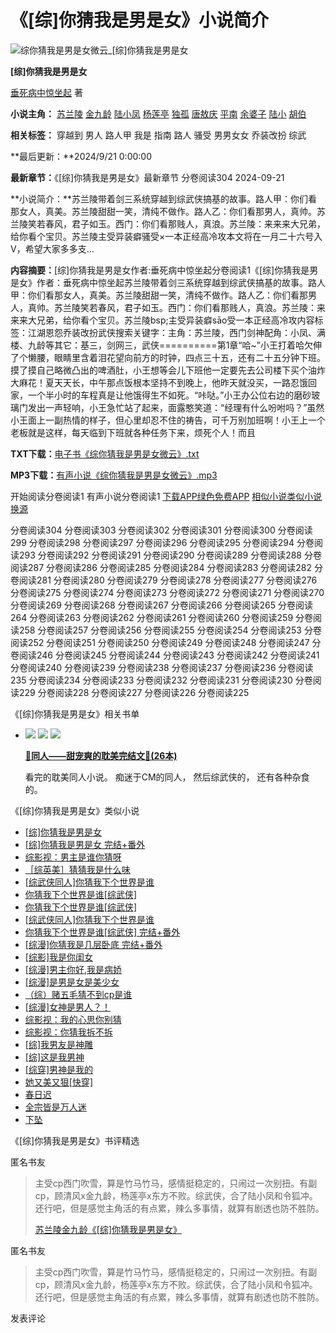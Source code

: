 # 《[综]你猜我是男是女》小说简介

![综你猜我是男是女微云_[综]你猜我是男是女](https://image.ebookcdn.com/images/f5aca5f7bc76ae0f16e814e3e026da6e.jpg)

**[综]你猜我是男是女**

[垂死病中惊坐起](https://www.bqxs520.com/author/垂死病中惊坐起.shtml) 著

**小说主角：** [苏兰陵](https://www.bqxs520.com/character/苏兰陵.shtml) [金九龄](https://www.bqxs520.com/character/金九龄.shtml) [陆小凤](https://www.bqxs520.com/character/陆小凤.shtml) [杨莲亭](https://www.bqxs520.com/character/杨莲亭.shtml) [独孤](https://www.bqxs520.com/character/独孤.shtml) [唐敖庆](https://www.bqxs520.com/character/唐敖庆.shtml) [平南](https://www.bqxs520.com/character/平南.shtml) [余婆子](https://www.bqxs520.com/character/余婆子.shtml) [陆小](https://www.bqxs520.com/character/陆小.shtml) [胡伯](https://www.bqxs520.com/character/胡伯.shtml)

**相关标签：** 穿越到 男人 路人甲 我是 指南 路人 骚受 男男女女 乔装改扮 综武

**最后更新：**2024/9/21 0:00:00

**最新章节：**《[综]你猜我是男是女》最新章节 分卷阅读304 2024-09-21

**小说简介：**苏兰陵带着剑三系统穿越到综武侠搞基的故事。路人甲：你们看那女人，真美。苏兰陵甜甜一笑，清纯不做作。路人乙：你们看那男人，真帅。苏兰陵笑若春风，君子如玉。西门：你们看那贱人，真浪。苏兰陵：来来来大兄弟，给你看个宝贝。苏兰陵主受异装癖骚受×一本正经高冷攻本文将在一月二十六号入V，希望大家多多支…

**内容摘要：**[综]你猜我是男是女作者:垂死病中惊坐起分卷阅读1《[综]你猜我是男是女》作者：垂死病中惊坐起苏兰陵带着剑三系统穿越到综武侠搞基的故事。路人甲：你们看那女人，真美。苏兰陵甜甜一笑，清纯不做作。路人乙：你们看那男人，真帅。苏兰陵笑若春风，君子如玉。西门：你们看那贱人，真浪。苏兰陵：来来来大兄弟，给你看个宝贝。苏兰陵bsp;主受异装癖sāo受一本正经高冷攻内容标签：江湖恩怨乔装改扮武侠搜索关键字：主角：苏兰陵，西门剑神配角：小凤、满楼、九龄等其它：基三，剑网三，武侠==========第1章“哈~”小王打着哈欠伸了个懒腰，眼睛里含着泪花望向前方的时钟，四点三十五，还有二十五分钟下班。摸了摸自己略微凸出的啤酒肚，小王想等会儿下班他一定要先去公司楼下买个油炸大麻花！夏天天长，中午那点饭根本坚持不到晚上，他昨天就没买，一路忍饿回家，一个半小时的车程真是让他饿得生不如死。“咔哒。”小王办公位右边的磨砂玻璃门发出一声轻响，小王急忙站了起来，面露憨笑道：“经理有什么吩咐吗？”虽然小王面上一副热情的样子，但心里却忍不住的祷告，可千万别加班啊！小王上一个老板就是这样，每天临到下班就各种任务下来，烦死个人！而且

**TXT下载：**[电子书《综你猜我是男是女微云》.txt](https://www.poyi.cc/download.html#txt)

**MP3下载：**[有声小说《综你猜我是男是女微云》.mp3](https://www.poyi.cc/download.html#mp3)

开始阅读分卷阅读1 有声小说分卷阅读1 [下载APP绿色免费APP](https://www.poyi.cc/download.html) [相似小说类似小说换源](javascript:void\(0\))

分卷阅读304 分卷阅读303 分卷阅读302 分卷阅读301 分卷阅读300 分卷阅读299 分卷阅读298 分卷阅读297 分卷阅读296 分卷阅读295 分卷阅读294 分卷阅读293 分卷阅读292 分卷阅读291 分卷阅读290 分卷阅读289 分卷阅读288 分卷阅读287 分卷阅读286 分卷阅读285 分卷阅读284 分卷阅读283 分卷阅读282 分卷阅读281 分卷阅读280 分卷阅读279 分卷阅读278 分卷阅读277 分卷阅读276 分卷阅读275 分卷阅读274 分卷阅读273 分卷阅读272 分卷阅读271 分卷阅读270 分卷阅读269 分卷阅读268 分卷阅读267 分卷阅读266 分卷阅读265 分卷阅读264 分卷阅读263 分卷阅读262 分卷阅读261 分卷阅读260 分卷阅读259 分卷阅读258 分卷阅读257 分卷阅读256 分卷阅读255 分卷阅读254 分卷阅读253 分卷阅读252 分卷阅读251 分卷阅读250 分卷阅读249 分卷阅读248 分卷阅读247 分卷阅读246 分卷阅读245 分卷阅读244 分卷阅读243 分卷阅读242 分卷阅读241 分卷阅读240 分卷阅读239 分卷阅读238 分卷阅读237 分卷阅读236 分卷阅读235 分卷阅读234 分卷阅读233 分卷阅读232 分卷阅读231 分卷阅读230 分卷阅读229 分卷阅读228 分卷阅读227 分卷阅读226 分卷阅读225

《[综]你猜我是男是女》相关书单

-   ![](https://image.ebookcdn.com/small/7b0c37d59b6cb9b7f4a797210deff6e4.jpg) ![](https://image.ebookcdn.com/small/61080ba1a8e76bd673cac3f47c383f64.jpg) ![](https://image.ebookcdn.com/small/7754ccb9c49b38485895e7011a607c53.jpg)
    
    **[🐾同人——甜宠爽的耽美完结文🐾(26本)](https://www.bqxs520.com/booklist/140742.shtml)**
    
    看完的耽美同人小说。 痴迷于CM的同人， 然后综武侠的， 还有各种杂食的。

《[综]你猜我是男是女》类似小说

-   [[综]你猜我是男是女](https://a.bqxs520.com/book/87_1983006_28878876.shtml)
-   [[综]你猜我是男是女 完结+番外](https://u.bqxs520.com/book/87_10166745_66185594.shtml)
-   [综影视：男主是谁你猜呀](https://n.bqxs520.com/book/87_5202768_32717477.shtml)
-   [［综英美］猜猜我是什么味](https://q.bqxs520.com/book/87_2161553_63825804.shtml)
-   [[综武侠同人]你猜我下个世界是谁](https://k.bqxs520.com/book/87_4046393_32540440.shtml)
-   [你猜我下个世界是谁[综武侠]](https://r.bqxs520.com/book/87_487499_14814323.shtml)
-   [你猜我下个世界是谁[综武侠]](https://v.bqxs520.com/book/87_8122939_63156075.shtml)
-   [[综武侠同人]你猜我下个世界是谁](https://h.bqxs520.com/book/87_8123003_63156139.shtml)
-   [你猜我下个世界是谁[综武侠] 完结+番外](https://u.bqxs520.com/book/87_10168532_66148258.shtml)
-   [[综漫]你猜我是几层卧底 完结+番外](https://s.bqxs520.com/book/87_10204201_66197058.shtml)
-   [[综影]我是你闺女](https://c.bqxs520.com/book/87_10155906_66171302.shtml)
-   [[综漫]男主你好,我是病娇](https://n.bqxs520.com/book/87_4733396_62810865.shtml)
-   [[综漫]是男是女是美少女](https://d.bqxs520.com/book/87_10159455_66199461.shtml)
-   [（综）赌五毛猜不到cp是谁](https://p.bqxs520.com/book/87_2906715_32400565.shtml)
-   [[综漫]女神是男人？！](https://f.bqxs520.com/book/87_1878522_62462405.shtml)
-   [综影视：我的心思你别猜](https://w.bqxs520.com/book/87_5371245_43084804.shtml)
-   [综影视：你猜我拆不拆](https://b.bqxs520.com/book/87_5601224_26323129.shtml)
-   [[综]我男友是神雕](https://i.bqxs520.com/book/87_2056030_34226928.shtml)
-   [[综]这是我男神](https://v.bqxs520.com/book/87_32572_27980597.shtml)
-   [[综穿]男神是我的](https://r.bqxs520.com/book/87_6021364_32880709.shtml)
-   [她又美又狠[快穿]](https://j.bqxs520.com/book/87_9369907_65931433.shtml)
-   [春日迟](https://k.bqxs520.com/book/87_9369924_65920410.shtml)
-   [全宗皆是万人迷](https://z.bqxs520.com/book/87_9369943_65923337.shtml)
-   [下坠](https://j.bqxs520.com/book/87_9369945_65921423.shtml)

《[综]你猜我是男是女》书评精选

匿名书友

> 主受cp西门吹雪，算是竹马竹马，感情挺稳定的，只闹过一次别扭。有副cp，顾清风x金九龄，杨莲亭x东方不败。综武侠，合了陆小凤和令狐冲。还行吧，但是感觉主角活的有点累，辣么多事情，就算有剧透也防不胜防。
> 
> [苏兰陵金九龄《[综]你猜我是男是女》](https://a.bqxs520.com/book/87_1983006_32306534.shtml)

匿名书友

> 主受cp西门吹雪，算是竹马竹马，感情挺稳定的，只闹过一次别扭。有副cp，顾清风x金九龄，杨莲亭x东方不败。综武侠，合了陆小凤和令狐冲。还行吧，但是感觉主角活的有点累，辣么多事情，就算有剧透也防不胜防。

发表评论
